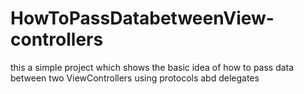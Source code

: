 # HowToPassDatabetweenView-controllers
this a simple project which shows the basic idea of how to pass data between two ViewControllers using protocols abd delegates

